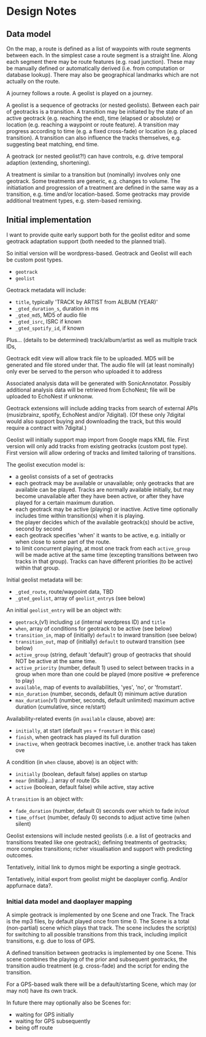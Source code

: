 # Design Notes

## Data model

On the map, a route is defined as a list of waypoints with route segments
between each. In the simplest case a route segment is a straight line.
Along each segment there may be route features (e.g. road junction). 
These may be manually defined or automatically derived (i.e. from
computation or database lookup). There may also be geographical landmarks 
which are not actually on the route.

A journey follows a route. A geolist is played on a journey.

A geolist is a sequence of geotracks (or nested geolists).
Between each pair of geotracks is a transition. 
A transition may be initiated by the state of an active geotrack 
(e.g. reaching the end), time (elapsed or absolute) or location
(e.g. reaching a waypoint or route feature). A transition may
progress according to time (e.g. a fixed cross-fade) or location
(e.g. placed transition). A transition can also influence the 
tracks themselves, e.g. suggesting beat matching, end time.

A geotrack (or nested geolist?!) can have controls, e.g. drive temporal
adaption (extending, shortening). 

A treatment is similar to a transition but (nominally) involves only
one geotrack. Some treatments are generic, e.g. changes to volume.
The initiatiation and progression of a treatment are defined in the same
way as a transition, e.g. time and/or location-based. Some geotracks may
provide additional treatment types, e.g. stem-based remixing.

## Initial implementation

I want to provide quite early support both for the geolist editor
and some geotrack adaptation support (both needed to the planned trial).

So initial version will be wordpress-based. Geotrack and Geolist will
each be custom post types. 
- `geotrack`
- `geolist`

Geotrack metadata will include:
- `title`, typically 'TRACK by ARTIST from ALBUM (YEAR)'
- `_gted_duration_s`, duration in ms
- `_gted_md5`, MD5 of audio file
- `_gted_isrc`, ISRC if known
- `_gted_spotify_id`, if known

Plus... (details to be determined)
track/album/artist as well as multiple track IDs, 

Geotrack edit view will allow track
file to be uploaded. MD5 will be generated and file stored under that.
The audio file will (at least
nominally) only ever be served to the person who uploaded it to address

Associated analysis data will be generated with SonicAnnotator. 
Possibly additional analysis data will be retrieved from EchoNest; file will be
uploaded to EchoNest if unknonw. 

Geotrack extensions will include adding tracks from search of external
APIs (musizbrainz, spotify, EchoNest and/or 7digital). (Of these only
7digital would also support buying and downloading the track, but this
would require a contract with 7digital.)

Geolist will initially support map import from Google maps KML file.
First version will only add tracks from existing geotracks (custom post
type). First version will allow ordering of tracks and limited tailoring
of transitions.

The geolist execution model is:

- a geolist consists of a set of geotracks
- each geotrack may be available or unavailable; only geotracks that are available can be played. Tracks are normally available initially, but may become unavailable after they have been active, or after they have played for a certain maximum duration.
- each geotrack may be active (playing) or inactive. Active time optionally includes time within transition(s) when it is playing.
- the player decides which of the available geotrack(s) should be active, second by second
- each geotrack specifies 'when' it wants to be active, e.g. initially or when close to some part of the route.
- to limit concurrent playing, at most one track from each `active_group` will be made active at the same time (excepting transitions between two tracks in that group). Tracks can have different priorities (to be active) within that group.
 

Initial geolist metadata will be:
- `_gted_route`, route/waypoint data, TBD
- `_gted_geolist`, array of `geolist_entry`s (see below)

An initial `geolist_entry` will be an object with:
- `geotrack`,(v1) including `id` (internal wordpress ID) and `title`
- `when`, array of conditions for geotrack to be active (see below)
- `transition_in`, map of (initially) `default` to inward transition (see below)
- `transition_out`, map of (initially) `default` to outward transition (see below)
- `active_group` (string, default 'default') group of geotracks that should NOT be active at the same time.
- `active_priority` (number, default 1) used to select between tracks in a group when more than one could be played (more positive => preference to play)
- `available`, map of events to availabilities, 'yes', 'no', or 'fromstart'.
- `min_duration` (number, seconds, default 0) minimum active duration
- `max_duration`(v1) (number, seconds, default unlimited) maximum active duration (cumulative, since re/start)

Availability-related events (in `available` clause, above) are:
- `initially`, at start (default `yes` = `fromstart` in this case)
- `finish`, when geotrack has played its full duration
- `inactive`, when geotrack becomes inactive, i.e. another track has taken ove

A condition (in `when` clause, above) is an object with:
- `initially` (boolean, default false) applies on startup
- `near` (initially...) array of route IDs
- `active` (boolean, default false) while active, stay active

A `transition` is an object with:
- `fade_duration` (number, default 0) seconds over which to fade in/out
- `time_offset` (number, defauly 0) seconds to adjust active time (when silent)

Geolist extensions will include nested geolists (i.e. a list of 
geotracks and transitions treated like one geotrack); defining treatments
of geotracks; more complex transitions; richer visualisation and 
support with predicting outcomes.

Tentatively, initial link to dymos might be exporting a  single geotrack.

Tentatively, initial export from geolist might be daoplayer config. And/or
appfurnace data?.

### Initial data model and daoplayer mapping

A simple geotrack is implemented by one Scene and one Track. The Track is the mp3 files, by default played once from time 0. The Scene is a total (non-partial) scene which plays that track. The scene includes the script(s) for switching to all possible transitions from this track, including implicit transitions, e.g. due to loss of GPS.

A defined transition between geotracks is implemented by one Scene. This scene combines the playing of the prior and subsequent geotracks, the transition audio treatment (e.g. cross-fade) and the script for ending the transition.

For a GPS-based walk there will be a default/starting Scene, which may (or may not) have its own track.

In future there may optionally also be Scenes for:
- waiting for GPS initially
- waiting for GPS subsequently
- being off route


